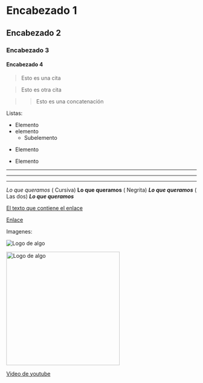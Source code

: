 # Encabezado 1
## Encabezado 2
### Encabezado 3
#### Encabezado 4

> Esto es una cita

> Esto es otra cita

> > Esto es una concatenación

Listas:

- Elemento
- elemento
  - Subelemento

* Elemento

+ Elemento

***
---
___

*Lo que queramos* ( Cursiva)
**Lo que queramos** ( Negrita)
***Lo que queramos*** ( Las dos)
___Lo que queramos___

[El texto que contiene el enlace](https://github.com/JoseMi2004/josemi2004) 

<a href='https://github.com/JoseMi2004/josemi2004'>Enlace</a>

Imagenes:

![Logo de algo](https://static.canva.com/web/images/8439b51bb7a19f6e65ce1064bc37c197.svg)

<img src='https://static.canva.com/web/images/8439b51bb7a19f6e65ce1064bc37c197.svg' alt='Logo de algo' width='300px'/>

[Video de youtube](https://www.youtube.com/watch?v=9Wv9XllDemE)




